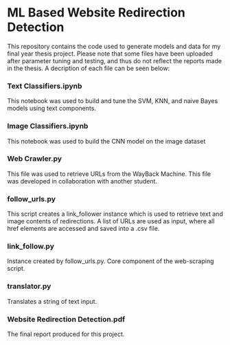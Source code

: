 # ML Based Website Redirection Detection

This repository contains the code used to generate models and data for my final year thesis project. Please note that some files have been uploaded after parameter tuning and testing, and thus do not reflect the reports made in the thesis. A decription of each file can be seen below:

### Text Classifiers.ipynb
This notebook was used to build and tune the SVM, KNN, and naive Bayes models using text components.

### Image Classifiers.ipynb
This notebook was used to build the CNN model on the image dataset

### Web Crawler.py
This file was used to retrieve URLs from the WayBack Machine. This file was developed in collaboration with another student.

### follow_urls.py
This script creates a link_follower instance which is used to retrieve text and image contents of redirections. A list of URLs are used as input, where all href elements are accessed and saved into a .csv file.

### link_follow.py
Instance created by follow_urls.py. Core component of the web-scraping script.

### translator.py
Translates a string of text input.

### Website Redirection Detection.pdf
The final report produced for this project.